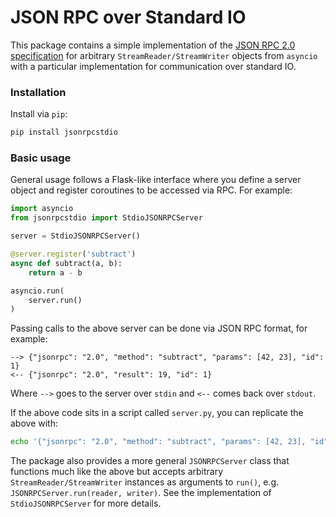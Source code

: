 # JSON RPC over Standard IO

This package contains a simple implementation of
the [JSON RPC 2.0 specification](https://www.jsonrpc.org/specification) 
for arbitrary `StreamReader/StreamWriter` objects from `asyncio` with
a particular implementation for communication over standard IO.

### Installation

Install via `pip`:

```bash
pip install jsonrpcstdio
```

### Basic usage

General usage follows a Flask-like interface where you define a 
server object and register coroutines to be accessed via RPC. For example:

```python
import asyncio
from jsonrpcstdio import StdioJSONRPCServer

server = StdioJSONRPCServer()

@server.register('subtract')
async def subtract(a, b):
    return a - b

asyncio.run(
    server.run()
)
```

Passing calls to the above server can be done via JSON RPC format, for
example:

```
--> {"jsonrpc": "2.0", "method": "subtract", "params": [42, 23], "id": 1}
<-- {"jsonrpc": "2.0", "result": 19, "id": 1}
```

Where `-->` goes to the server over `stdin` and `<--` comes back over `stdout`.

If the above code sits in a script called `server.py`, you can replicate the
above with:

```bash
echo '{"jsonrpc": "2.0", "method": "subtract", "params": [42, 23], "id": 1}' | python server.py
```

The package also provides a more general `JSONRPCServer` class that functions much like
the above but accepts arbitrary `StreamReader/StreamWriter` instances as arguments to `run()`, e.g. 
`JSONRPCServer.run(reader, writer)`. See the implementation of `StdioJSONRPCServer` for more details.
